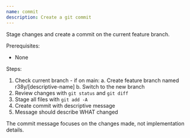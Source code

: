 ```yaml
---
name: commit
description: Create a git commit
---
```


Stage changes and create a commit on the current feature branch.

Prerequisites:
- None

Steps:
1. Check current branch - if on main:
   a. Create feature branch named r38y/[descriptive-name]
   b. Switch to the new branch
2. Review changes with `git status` and `git diff`
3. Stage all files with `git add -A`
4. Create commit with descriptive message
5. Message should describe WHAT changed

The commit message focuses on the changes made, not implementation details.